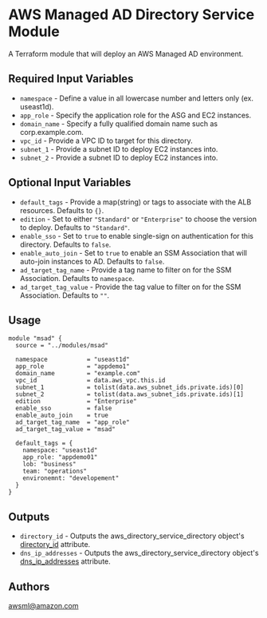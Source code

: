 AWS Managed AD Directory Service Module
===========

A Terraform module that will deploy an AWS Managed AD environment.

Required Input Variables
----------------------

- `namespace` - Define a value in all lowercase number and letters only (ex. useast1d).
- `app_role` - Specify the application role for the ASG and EC2 instances.
- `domain_name` - Specify a fully qualified domain name such as corp.example.com.
- `vpc_id` - Provide a VPC ID to target for this directory.
- `subnet_1` - Provide a subnet ID to deploy EC2 instances into.
- `subnet_2` - Provide a subnet ID to deploy EC2 instances into.

Optional Input Variables
----------------------

- `default_tags` - Provide a map(string) or tags to associate with the ALB
resources. Defaults to `{}`.
- `edition` - Set to either `"Standard"` or `"Enterprise"` to choose the version to deploy. Defaults to `"Standard"`.
- `enable_sso` - Set to `true` to enable single-sign on authentication for this directory. Defaults to `false`.
- `enable_auto_join` - Set to `true` to enable an SSM Association that will auto-join instances to AD. Defaults to `false`.
- `ad_target_tag_name` - Provide a tag name to filter on for the SSM Association. Defaults to `namespace`.
- `ad_target_tag_value` - Provide the tag value to filter on for the SSM Association. Defaults to `""`.

Usage
-----

```hcl
module "msad" {
  source = "../modules/msad"

  namespace           = "useast1d"
  app_role            = "appdemo1"
  domain_name         = "example.com"
  vpc_id              = data.aws_vpc.this.id
  subnet_1            = tolist(data.aws_subnet_ids.private.ids)[0]
  subnet_2            = tolist(data.aws_subnet_ids.private.ids)[1]
  edition             = "Enterprise"
  enable_sso          = false
  enable_auto_join    = true
  ad_target_tag_name  = "app_role"
  ad_target_tag_value = "msad"

  default_tags = {
    namespace: "useast1d"
    app_role: "appdemo01"
    lob: "business"
    team: "operations"
    environemnt: "developement"
  }
}
```

Outputs
----------------------

- `directory_id` - Outputs the aws_directory_service_directory object's [directory_id](https://registry.terraform.io/providers/hashicorp/aws/latest/docs/resources/directory_service_directory) attribute.
- `dns_ip_addresses` - Outputs the aws_directory_service_directory object's [dns_ip_addresses](https://registry.terraform.io/providers/hashicorp/aws/latest/docs/resources/directory_service_directory) attribute.

Authors
----------------------

awsml@amazon.com
